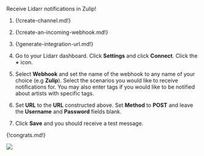 Receive Lidarr notifications in Zulip!

1. {!create-channel.md!}

1. {!create-an-incoming-webhook.md!}

1. {!generate-integration-url.md!}

1. Go to your Lidarr dashboard. Click **Settings** and
    click **Connect**. Click the **+** icon.

1. Select **Webhook** and set the name of the webhook to any name
    of your choice (e.g **Zulip**). Select the scenarios you would like
    to receive notifications for. You may also enter tags if you would like
    to be notified about artists with specific tags.

1. Set **URL** to the **URL** constructed above. Set **Method** to **POST**
    and leave the **Username** and **Password** fields blank.

1. Click **Save** and you should receive a test message.

{!congrats.md!}

![](/static/images/integrations/lidarr/001.png)
